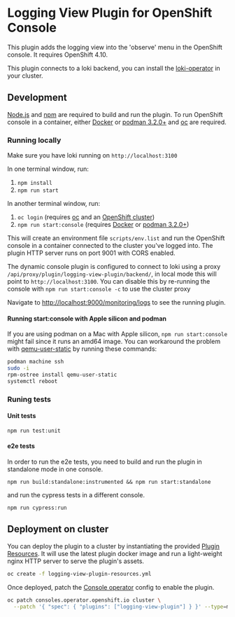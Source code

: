 # Logging View Plugin for OpenShift Console

This plugin adds the logging view into the 'observe' menu in the OpenShift console. It requires OpenShift 4.10.

This plugin connects to a loki backend, you can install the [loki-operator](https://github.com/grafana/loki/tree/main/operator)
in your cluster.

## Development

[Node.js](https://nodejs.org/en/) and [npm](https://www.npmjs.com/) are required
to build and run the plugin. To run OpenShift console in a container, either
[Docker](https://www.docker.com) or [podman 3.2.0+](https://podman.io) and
[oc](https://console.redhat.com/openshift/downloads) are required.

### Running locally

Make sure you have loki running on `http://localhost:3100`

In one terminal window, run:

1. `npm install`
2. `npm run start`

In another terminal window, run:

1. `oc login` (requires [oc](https://console.redhat.com/openshift/downloads) and an [OpenShift cluster](https://console.redhat.com/openshift/create))
2. `npm run start:console` (requires [Docker](https://www.docker.com) or [podman 3.2.0+](https://podman.io))

This will create an environment file `scripts/env.list` and run the OpenShift console
in a container connected to the cluster you've logged into. The plugin HTTP server
runs on port 9001 with CORS enabled.

The dynamic console plugin is configured to connect to loki using a proxy
`/api/proxy/plugin/logging-view-plugin/backend/`, in local mode this will point
to `http://localhost:3100`. You can disable this by re-running the console with
`npm run start:console -c` to use the cluster proxy

Navigate to <http://localhost:9000/monitoring/logs> to see the running plugin.

#### Running start:console with Apple silicon and podman

If you are using podman on a Mac with Apple silicon, `npm run start:console`
might fail since it runs an amd64 image. You can workaround the problem with
[qemu-user-static](https://github.com/multiarch/qemu-user-static) by running
these commands:

```bash
podman machine ssh
sudo -i
rpm-ostree install qemu-user-static
systemctl reboot
```

### Runing tests

#### Unit tests

```shell
npm run test:unit
```

#### e2e tests

In order to run the e2e tests, you need to build and run the plugin in standalone mode in one console.

```shell
npm run build:standalone:instrumented && npm run start:standalone
```

and run the cypress tests in a different console.

```shell
npm run cypress:run
```

## Deployment on cluster

You can deploy the plugin to a cluster by instantiating the provided
[Plugin Resources](logging-view-plugin-resources.yml). It will use the latest plugin
docker image and run a light-weight nginx HTTP server to serve the plugin's assets.

```sh
oc create -f logging-view-plugin-resources.yml
```

Once deployed, patch the [Console operator](https://github.com/openshift/console-operator)
config to enable the plugin.

```sh
oc patch consoles.operator.openshift.io cluster \
  --patch '{ "spec": { "plugins": ["logging-view-plugin"] } }' --type=merge
```
